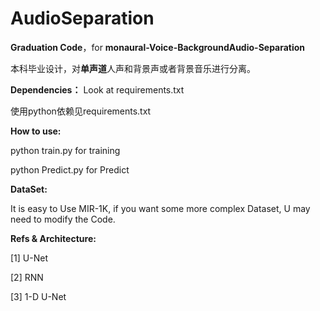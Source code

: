 # AudioSeparation
**Graduation Code**，for **monaural-Voice-BackgroundAudio-Separation**

本科毕业设计，对**单声道**人声和背景声或者背景音乐进行分离。



**Dependencies：** Look at requirements.txt

使用python依赖见requirements.txt



**How to use:**

python train.py for training

python Predict.py for Predict



**DataSet:**

It is easy to Use MIR-1K, if you want some more complex Dataset, U may need to modify the Code.



**Refs & Architecture:**

[1] U-Net

[2] RNN

[3] 1-D U-Net



